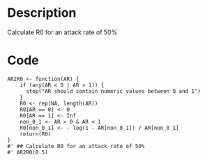 # Description
Calculate R0 for an attack rate of 50%

# Code
```
AR2R0 <- function(AR) {
    if (any(AR < 0 | AR > 1)) {
      stop("AR should contain numeric values between 0 and 1")
    }
    R0 <- rep(NA, length(AR))
    R0[AR == 0] <- 0
    R0[AR == 1] <- Inf
    non_0_1 <- AR > 0 & AR < 1
    R0[non_0_1] <- - log(1 - AR[non_0_1]) / AR[non_0_1]
    return(R0)
}
#' ## Calculate R0 for an attack rate of 50%
#' AR2R0(0.5)

```